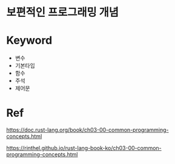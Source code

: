 
# 보편적인 프로그래밍 개념

# Keyword
- 변수
- 기본타입
- 함수
- 주석
- 제어문




# Ref
https://doc.rust-lang.org/book/ch03-00-common-programming-concepts.html

https://rinthel.github.io/rust-lang-book-ko/ch03-00-common-programming-concepts.html
 